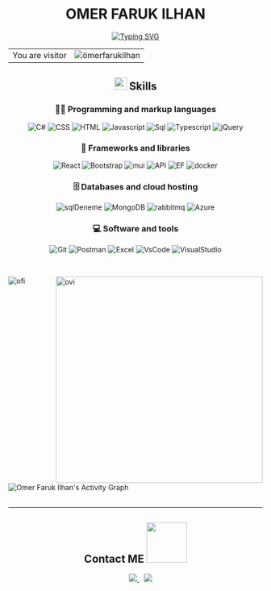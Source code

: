 <div align="center">

<h1>OMER FARUK ILHAN</h1>

[![Typing SVG](https://readme-typing-svg.demolab.com?font=Fira+Code&pause=1000&color=338AF7&background=FFFFFF00&center=true&width=435&lines=Software+Engineer;Electrical+Electronics+Engineer)](https://git.io/typing-svg)

<table>
  <tr>
    <td>You are visitor</td>
    <td><img src="https://profile-counter.glitch.me/farukhann42/count.svg" alt="ömerfarukilhan" /></td>
  </tr>
</table>

## <img src="https://media2.giphy.com/media/QssGEmpkyEOhBCb7e1/giphy.gif?cid=ecf05e47a0n3gi1bfqntqmob8g9aid1oyj2wr3ds3mg700bl&rid=giphy.gif" width ="25"><b> Skills</b>


### 👨‍💻 Programming and markup languages

<p>

![C#](https://custom-icon-badges.demolab.com/badge/C%23-68217A.svg?logo=cs2&logoColor=white)
![CSS](https://img.shields.io/badge/CSS-1572B6.svg?logo=css3&logoColor=white)
![HTML](https://img.shields.io/badge/HTML-E34F26.svg?logo=html5&logoColor=white)
![Javascript](https://img.shields.io/badge/JavaScript-F7DF1E.svg?logo=javascript&logoColor=black)
![Sql](https://custom-icon-badges.demolab.com/badge/SQL-025E8C.svg?logo=database&logoColor=white)
![Typescript](https://img.shields.io/badge/TypeScript-007ACC.svg?logo=typescript&logoColor=white)
![jQuery](https://img.shields.io/badge/jQuery-0769AD.svg?logo=jquery&logoColor=white)

</p>

### 🧰 Frameworks and libraries
<p>
  
![React](https://img.shields.io/badge/React-20232a.svg?logo=react&logoColor=%2361DAFB)
![Bootstrap](https://img.shields.io/badge/Bootstrap-7952B3.svg?logo=bootstrap&logoColor=white)
![mui](https://img.shields.io/badge/MUI-007FFF.svg?logo=mui&logoColor=white)
![API](https://img.shields.io/badge/API-5C2D91?logo=.net&logoColor=white)
![EF](https://img.shields.io/badge/Entity%20Framework-5C2D91?logo=.net&logoColor=white)
![docker](https://img.shields.io/badge/Docker-2496ED?logo=docker&logoColor=white)
	
</p>

### 🗄️ Databases and cloud hosting

<p>
	
![sqlDeneme](https://img.shields.io/badge/MsSql-CC2927.svg?logo=microsoft-sql-server&logoColor=white)
![MongoDB](https://img.shields.io/badge/MongoDB-4ea94b.svg?logo=mongodb&logoColor=white)
![rabbitmq](https://img.shields.io/badge/RabbitMQ-FF6600.svg?logo=rabbitmq&logoColor=white)
![Azure](https://img.shields.io/badge/Azure-0078D4.svg?logo=microsoft-azure&logoColor=white)
	
</p>

### 💻 Software and tools

<p>

![Git](https://img.shields.io/badge/Git-F05033.svg?logo=git&logoColor=white)
![Postman](https://img.shields.io/badge/Postman-FF6C37?logo=postman&logoColor=white)
![Excel](https://img.shields.io/badge/Excel-217346?logo=microsoft-excel&logoColor=white)
![VsCode](https://img.shields.io/badge/Visual%20Studio%20Code-0078d7.svg?logo=visual-studio-code&logoColor=white)
![VisualStudio](https://img.shields.io/badge/Visual%20Studio-5C2D91.svg?logo=visual-studio&logoColor=white)

</p>
	
</div>
<br/>




<p><img align="left" src="https://github-readme-stats.vercel.app/api/top-langs?username=farukhann42&show_icons=true&locale=en&layout=compact&theme=radical" alt="ofi" />
</p>
<p>&nbsp;<img align="right" src="https://github-readme-stats.vercel.app/api?username=farukhann42&show_icons=true&locale=en&theme=radical" alt="ovi" width="410" /></p>
<br><br><br><br><br>


<br>

  <br/>
   <img alt="Omer Faruk Ilhan's Activity Graph" src="https://github-readme-activity-graph.vercel.app/graph?username=farukhann42&bg_color=0c0c0c&color=ff9494&line=7ae9ff&point=ffffff&area=true&hide_border=true)](https://github.com/ashutosh00710/github-readme-activity-graph" />
  <br/>
  <br/>


----

<div align="center">

## <b>Contact ME  </b> <img src="https://media1.giphy.com/media/2wWBH0vXsVUmKtRJOe/giphy.gif?cid=790b7611d893f87bd3677343c7e059e288ef84db4a1cb982&rid=giphy.gif&ct=g" width ="80">

</div>


<p align="center">
  <div align="center" class="icons-social" style="margin-left: 10px;">
    <a style="margin-left: 10px;"  target="_blank" href="https://www.linkedin.com/in/farukhan42/">
      <img src="https://img.icons8.com/doodle/40/000000/linkedin--v2.png">
    </a>
   <a style="margin-left: 10px;" target="_blank" href="https://github.com/farukhann42">
	   <img src="https://img.icons8.com/doodle/40/000000/github--v1.png">
   </a>
  </div>
</p>
